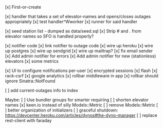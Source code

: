 [x] First-or-create

[x] handler that takes a set of elevator-names and opens/closes outages appropriately
[x] test handler^Wworker
[x] runner for said handler

[x] seed station list - dumped as data/seed.sql
[x] Strip # and . from elevator names so SFO is handled properly?

[x] notifier code
[x] link notifier to outage code
[x] wire up heroku
  [x] wire up postgres
  [x] wire up sendgrid
  [x] wire up mailtrap?
[x] fix email sender
[x] Add admin notifier for errors
[x] Add admin notifier for new (stationless) elevators
[x] some metrics

[x] UI to configure notifications per-user
[x] encrypted sessions
[x] flash
[x] rack-csrf
[x] google analytics
[x] rollbar middleware in app
[x] rollbar should ignore Sinatra::NotFound

[ ] add current-outages info to index

Maybe:
[ ] Use bundler groups for smarter requiring
[ ] shorten elevator names
[x] keen.io instead of silly Models::Metric
[ ] remove Models::Metric
[ ] better organization of initializers
[ ] graceful shutdown: https://devcenter.heroku.com/articles/dynos#the-dyno-manager
[ ] replace rest-client with faraday
